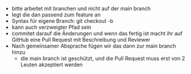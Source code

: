 - bitte arbeitet mit branchen und nicht auf der main branch
- legt die dan passend zum feature an
- Syntax für eigene Branch: git checkout -b <name>
- kann auch verzweigter Pfad sein
- commitet darauf die Änderungen und wenn das fertig ist macht ihr auf GitHub eine Pull Request mit Beschreibung und Reviewer
- Nach gemeinsamer Absprache fügen wir das dann zur main branch hinzu
    - die main branch ist geschützt, und die Pull Request muss erst von 2 Leuten akzeptiert werden  